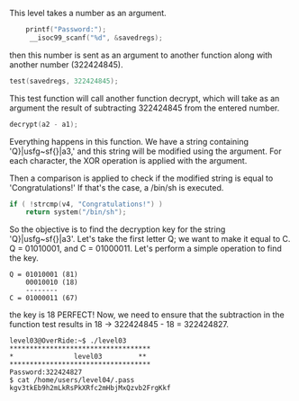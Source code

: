 This level takes a number as an argument.

```c
	printf("Password:");
 	 __isoc99_scanf("%d", &savedregs);
```

then this number is sent as an argument to another function along with another number (322424845).

```c
test(savedregs, 322424845);
```

This test function will call another function decrypt, which will take as an argument the result of subtracting 322424845 from the entered number.

```c
decrypt(a2 - a1);
```

Everything happens in this function. We have a string containing 'Q}|usfg~sf{}|a3,' and this string will be modified using the argument. For each character, the XOR operation is applied with the argument.

Then a comparison is applied to check if the modified string is equal to 'Congratulations!' If that's the case, a /bin/sh is executed.

```c
if ( !strcmp(v4, "Congratulations!") )
    return system("/bin/sh");
```

So the objective is to find the decryption key for the string 'Q}|usfg~sf{}|a3'.
Let's take the first letter Q; we want to make it equal to C. Q = 01010001, and C = 01000011. Let's perform a simple operation to find the key.

```
Q = 01010001 (81)
	00010010 (18)
	--------
C = 01000011 (67)
```
the key is 18 PERFECT! Now, we need to ensure that the subtraction in the function test results in 18 -> 322424845 - 18 = 322424827.

```
level03@OverRide:~$ ./level03
***********************************
*               level03         **
***********************************
Password:322424827
$ cat /home/users/level04/.pass
kgv3tkEb9h2mLkRsPkXRfc2mHbjMxQzvb2FrgKkf
```